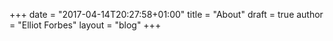 +++
date = "2017-04-14T20:27:58+01:00"
title = "About"
draft = true
author = "Elliot Forbes"
layout = "blog"
+++
